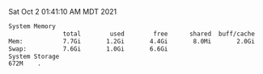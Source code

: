 Sat Oct  2 01:41:10 AM MDT 2021
```bash
System Memory
               total        used        free      shared  buff/cache   available
Mem:           7.7Gi       1.2Gi       4.4Gi       8.0Mi       2.0Gi       6.1Gi
Swap:          7.6Gi       1.0Gi       6.6Gi
System Storage
672M	.
```
